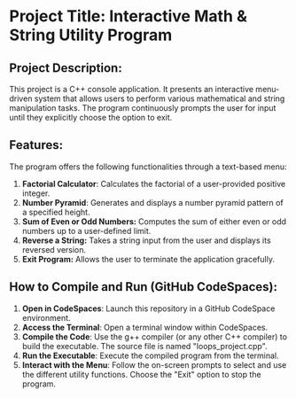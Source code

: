# Project Title: Interactive Math & String Utility Program

## Project Description:
This project is a C++ console application. It presents an interactive menu-driven system that allows users to perform various mathematical and string manipulation tasks. The program continuously prompts the user for input until they explicitly choose the option to exit.

## Features:
The program offers the following functionalities through a text-based menu:
1.  **Factorial Calculator**: Calculates the factorial of a user-provided positive integer.
2.  **Number Pyramid**: Generates and displays a number pyramid pattern of a specified height.
3.  **Sum of Even or Odd Numbers:** Computes the sum of either even or odd numbers up to a user-defined limit.
4.  **Reverse a String:** Takes a string input from the user and displays its reversed version.
5.  **Exit Program:** Allows the user to terminate the application gracefully.

## How to Compile and Run (GitHub CodeSpaces):
1.  **Open in CodeSpaces**: Launch this repository in a GitHub CodeSpace environment.
2.  **Access the Terminal**: Open a terminal window within CodeSpaces.
3.  **Compile the Code**: Use the g++ compiler (or any other C++ compiler) to build the executable. The source file is named "loops_project.cpp".
4.  **Run the Executable**: Execute the compiled program from the terminal.
5.  **Interact with the Menu**: Follow the on-screen prompts to select and use the different utility functions. Choose the "Exit" option to stop the program.